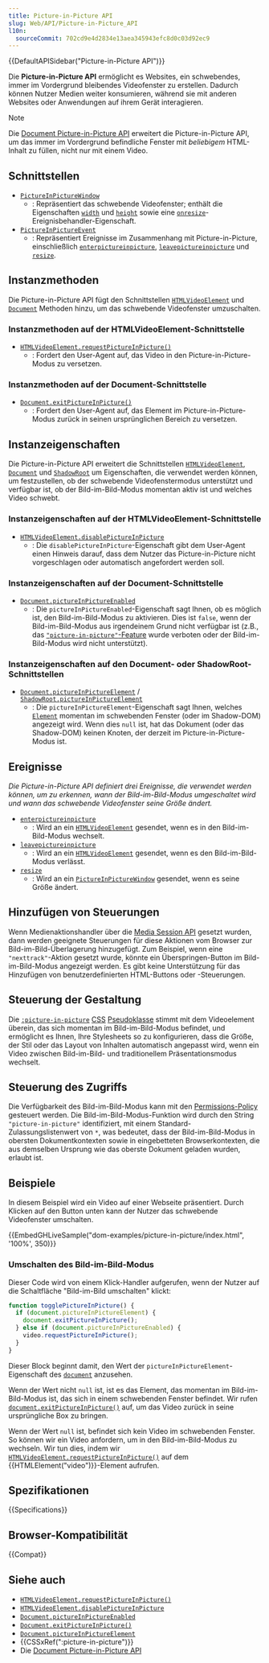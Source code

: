 ```yaml
---
title: Picture-in-Picture API
slug: Web/API/Picture-in-Picture_API
l10n:
  sourceCommit: 702cd9e4d2834e13aea345943efc8d0c03d92ec9
---
```


{{DefaultAPISidebar("Picture-in-Picture API")}}

Die **Picture-in-Picture API** ermöglicht es Websites, ein schwebendes, immer im Vordergrund bleibendes Videofenster zu erstellen. Dadurch können Nutzer Medien weiter konsumieren, während sie mit anderen Websites oder Anwendungen auf ihrem Gerät interagieren.

> [!NOTE]
> Die [Document Picture-in-Picture API](/de/docs/Web/API/Document_Picture-in-Picture_API) erweitert die Picture-in-Picture API, um das immer im Vordergrund befindliche Fenster mit _beliebigem_ HTML-Inhalt zu füllen, nicht nur mit einem Video.

## Schnittstellen

- [`PictureInPictureWindow`](/de/docs/Web/API/PictureInPictureWindow)
  - : Repräsentiert das schwebende Videofenster; enthält die Eigenschaften [`width`](/de/docs/Web/API/PictureInPictureWindow/width) und [`height`](/de/docs/Web/API/PictureInPictureWindow/height) sowie eine [`onresize`](/de/docs/Web/API/PictureInPictureWindow/resize_event)-Ereignisbehandler-Eigenschaft.
- [`PictureInPictureEvent`](/de/docs/Web/API/PictureInPictureEvent)
  - : Repräsentiert Ereignisse im Zusammenhang mit Picture-in-Picture, einschließlich [`enterpictureinpicture`](/de/docs/Web/API/HTMLVideoElement/enterpictureinpicture_event), [`leavepictureinpicture`](/de/docs/Web/API/HTMLVideoElement/leavepictureinpicture_event) und [`resize`](/de/docs/Web/API/PictureInPictureWindow/resize_event).

## Instanzmethoden

Die Picture-in-Picture API fügt den Schnittstellen [`HTMLVideoElement`](/de/docs/Web/API/HTMLVideoElement) und [`Document`](/de/docs/Web/API/Document) Methoden hinzu, um das schwebende Videofenster umzuschalten.

### Instanzmethoden auf der HTMLVideoElement-Schnittstelle

- [`HTMLVideoElement.requestPictureInPicture()`](/de/docs/Web/API/HTMLVideoElement/requestPictureInPicture)
  - : Fordert den User-Agent auf, das Video in den Picture-in-Picture-Modus zu versetzen.

### Instanzmethoden auf der Document-Schnittstelle

- [`Document.exitPictureInPicture()`](/de/docs/Web/API/Document/exitPictureInPicture)
  - : Fordert den User-Agent auf, das Element im Picture-in-Picture-Modus zurück in seinen ursprünglichen Bereich zu versetzen.

## Instanzeigenschaften

Die Picture-in-Picture API erweitert die Schnittstellen [`HTMLVideoElement`](/de/docs/Web/API/HTMLVideoElement), [`Document`](/de/docs/Web/API/Document) und [`ShadowRoot`](/de/docs/Web/API/ShadowRoot) um Eigenschaften, die verwendet werden können, um festzustellen, ob der schwebende Videofenstermodus unterstützt und verfügbar ist, ob der Bild-im-Bild-Modus momentan aktiv ist und welches Video schwebt.

### Instanzeigenschaften auf der HTMLVideoElement-Schnittstelle

- [`HTMLVideoElement.disablePictureInPicture`](/de/docs/Web/API/HTMLVideoElement/disablePictureInPicture)
  - : Die `disablePictureInPicture`-Eigenschaft gibt dem User-Agent einen Hinweis darauf, dass dem Nutzer das Picture-in-Picture nicht vorgeschlagen oder automatisch angefordert werden soll.

### Instanzeigenschaften auf der Document-Schnittstelle

- [`Document.pictureInPictureEnabled`](/de/docs/Web/API/Document/pictureInPictureEnabled)
  - : Die `pictureInPictureEnabled`-Eigenschaft sagt Ihnen, ob es möglich ist, den Bild-im-Bild-Modus zu aktivieren. Dies ist `false`, wenn der Bild-im-Bild-Modus aus irgendeinem Grund nicht verfügbar ist (z.B., das [`"picture-in-picture"`-Feature](/de/docs/Web/HTTP/Reference/Headers/Permissions-Policy/picture-in-picture) wurde verboten oder der Bild-im-Bild-Modus wird nicht unterstützt).

### Instanzeigenschaften auf den Document- oder ShadowRoot-Schnittstellen

- [`Document.pictureInPictureElement`](/de/docs/Web/API/Document/pictureInPictureElement) / [`ShadowRoot.pictureInPictureElement`](/de/docs/Web/API/ShadowRoot/pictureInPictureElement)
  - : Die `pictureInPictureElement`-Eigenschaft sagt Ihnen, welches [`Element`](/de/docs/Web/API/Element) momentan im schwebenden Fenster (oder im Shadow-DOM) angezeigt wird. Wenn dies `null` ist, hat das Dokument (oder das Shadow-DOM) keinen Knoten, der derzeit im Picture-in-Picture-Modus ist.

## Ereignisse

_Die Picture-in-Picture API definiert drei Ereignisse, die verwendet werden können, um zu erkennen, wann der Bild-im-Bild-Modus umgeschaltet wird und wann das schwebende Videofenster seine Größe ändert._

- [`enterpictureinpicture`](/de/docs/Web/API/HTMLVideoElement/enterpictureinpicture_event)
  - : Wird an ein [`HTMLVideoElement`](/de/docs/Web/API/HTMLVideoElement) gesendet, wenn es in den Bild-im-Bild-Modus wechselt.
- [`leavepictureinpicture`](/de/docs/Web/API/HTMLVideoElement/leavepictureinpicture_event)
  - : Wird an ein [`HTMLVideoElement`](/de/docs/Web/API/HTMLVideoElement) gesendet, wenn es den Bild-im-Bild-Modus verlässt.
- [`resize`](/de/docs/Web/API/PictureInPictureWindow/resize_event)
  - : Wird an ein [`PictureInPictureWindow`](/de/docs/Web/API/PictureInPictureWindow) gesendet, wenn es seine Größe ändert.

## Hinzufügen von Steuerungen

Wenn Medienaktionshandler über die [Media Session API](/de/docs/Web/API/Media_Session_API) gesetzt wurden, dann werden geeignete Steuerungen für diese Aktionen vom Browser zur Bild-im-Bild-Überlagerung hinzugefügt. Zum Beispiel, wenn eine `"nexttrack"`-Aktion gesetzt wurde, könnte ein Überspringen-Button im Bild-im-Bild-Modus angezeigt werden. Es gibt keine Unterstützung für das Hinzufügen von benutzerdefinierten HTML-Buttons oder -Steuerungen.

## Steuerung der Gestaltung

Die [`:picture-in-picture`](/de/docs/Web/CSS/:picture-in-picture) [CSS](/de/docs/Web/CSS) [Pseudoklasse](/de/docs/Web/CSS/Pseudo-classes) stimmt mit dem Videoelement überein, das sich momentan im Bild-im-Bild-Modus befindet, und ermöglicht es Ihnen, Ihre Stylesheets so zu konfigurieren, dass die Größe, der Stil oder das Layout von Inhalten automatisch angepasst wird, wenn ein Video zwischen Bild-im-Bild- und traditionellem Präsentationsmodus wechselt.

## Steuerung des Zugriffs

Die Verfügbarkeit des Bild-im-Bild-Modus kann mit den [Permissions-Policy](/de/docs/Web/HTTP/Guides/Permissions_Policy) gesteuert werden. Die Bild-im-Bild-Modus-Funktion wird durch den String `"picture-in-picture"` identifiziert, mit einem Standard-Zulassungslistenwert von `*`, was bedeutet, dass der Bild-im-Bild-Modus in obersten Dokumentkontexten sowie in eingebetteten Browserkontexten, die aus demselben Ursprung wie das oberste Dokument geladen wurden, erlaubt ist.

## Beispiele

In diesem Beispiel wird ein Video auf einer Webseite präsentiert. Durch Klicken auf den Button unten kann der Nutzer das schwebende Videofenster umschalten.

{{EmbedGHLiveSample("dom-examples/picture-in-picture/index.html", '100%', 350)}}

### Umschalten des Bild-im-Bild-Modus

Dieser Code wird von einem Klick-Handler aufgerufen, wenn der Nutzer auf die Schaltfläche "Bild-im-Bild umschalten" klickt:

```js
function togglePictureInPicture() {
  if (document.pictureInPictureElement) {
    document.exitPictureInPicture();
  } else if (document.pictureInPictureEnabled) {
    video.requestPictureInPicture();
  }
}
```

Dieser Block beginnt damit, den Wert der `pictureInPictureElement`-Eigenschaft des [`document`](/de/docs/Web/API/Document) anzusehen.

Wenn der Wert nicht `null` ist, ist es das Element, das momentan im Bild-im-Bild-Modus ist, das sich in einem schwebenden Fenster befindet. Wir rufen [`document.exitPictureInPicture()`](/de/docs/Web/API/Document/exitPictureInPicture) auf, um das Video zurück in seine ursprüngliche Box zu bringen.

Wenn der Wert `null` ist, befindet sich kein Video im schwebenden Fenster. So können wir ein Video anfordern, um in den Bild-im-Bild-Modus zu wechseln. Wir tun dies, indem wir [`HTMLVideoElement.requestPictureInPicture()`](/de/docs/Web/API/HTMLVideoElement/requestPictureInPicture) auf dem {{HTMLElement("video")}}-Element aufrufen.

## Spezifikationen

{{Specifications}}

## Browser-Kompatibilität

{{Compat}}

## Siehe auch

- [`HTMLVideoElement.requestPictureInPicture()`](/de/docs/Web/API/HTMLVideoElement/requestPictureInPicture)
- [`HTMLVideoElement.disablePictureInPicture`](/de/docs/Web/API/HTMLVideoElement/disablePictureInPicture)
- [`Document.pictureInPictureEnabled`](/de/docs/Web/API/Document/pictureInPictureEnabled)
- [`Document.exitPictureInPicture()`](/de/docs/Web/API/Document/exitPictureInPicture)
- [`Document.pictureInPictureElement`](/de/docs/Web/API/Document/pictureInPictureElement)
- {{CSSxRef(":picture-in-picture")}}
- Die [Document Picture-in-Picture API](/de/docs/Web/API/Document_Picture-in-Picture_API)
